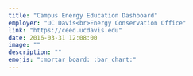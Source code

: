 ```yaml
---
title: "Campus Energy Education Dashboard"
employer: "UC Davis<br>Energy Conservation Office"
link: "https://ceed.ucdavis.edu"
date: 2016-03-31 12:08:00
image: ""
description: ""
emojis: ":mortar_board: :bar_chart:"
---
```

